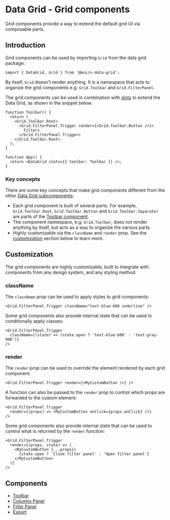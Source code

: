 # Data Grid - Grid components

<p class="description">Grid components provide a way to extend the default grid UI via composable parts.</p>

## Introduction

Grid components can be used by importing `Grid` from the data grid package:

```tsx
import { DataGrid, Grid } from '@mui/x-data-grid';
```

By itself, `Grid` doesn't render anything. It is a namespace that acts to organize the grid components e.g. `Grid.Toolbar` and `Grid.FilterPanel`.

The grid components can be used in combination with [slots](/x/react-data-grid/components/) to extend the Data Grid, as shown in the snippet below.

```tsx
function Toolbar() {
  return (
    <Grid.Toolbar.Root>
      <Grid.FilterPanel.Trigger render={<Grid.Toolbar.Button />}>
        Filters
      </Grid.FilterPanel.Trigger>
    </Grid.Toolbar.Root>
  );
}

function App() {
  return <DataGrid slots={{ toolbar: Toolbar }} />;
}
```

### Key concepts

There are some key concepts that make grid components different from the other [Data Grid subcomponents](http://localhost:3001/x/react-data-grid/components/):

- Each grid component is built of several parts. For example, `Grid.Toolbar.Root`, `Grid.Toolbar.Button` and `Grid.Toolbar.Separator` are parts of the [Toolbar component](http://localhost:3001/x/react-data-grid/components/toolbar/).
- The component namespace, e.g. `Grid.Toolbar`, does not render anything by itself, but acts as a way to organize the various parts.
- Highly customizable via the `className` and `render` prop. See the [customization](/x/react-data-grid/components/overview/#customization) section below to learn more.

## Customization

The grid components are highly customizable, built to integrate with components from any design system, and any styling method.

### className

The `className` prop can be used to apply styles to grid components:

```tsx
<Grid.FilterPanel.Trigger className="text-blue-600 underline" />
```

Some grid components also provide internal state that can be used to conditionally apply classes:

```tsx
<Grid.FilterPanel.Trigger
  className={(state) => (state.open ? 'text-blue-600' : 'text-gray-900')}
/>
```

### render

The `render` prop can be used to override the element rendered by each grid component:

```tsx
<Grid.FilterPanel.Trigger render={<MyCustomButton />} />
```

A function can also be passed to the `render` prop to control which props are forwarded to the custom element:

```tsx
<Grid.FilterPanel.Trigger
  render={(props) => <MyCustomButton onClick={props.onClick} />}
/>
```

Some grid components also provide internal state that can be used to control what is returned by the `render` function:

```tsx
<Grid.FilterPanel.Trigger
  render={(props, state) => (
    <MyCustomButton {...props}>
      {state.open ? 'Close filter panel' : 'Open filter panel'}
    </MyCustomButton>
  )}
/>
```

## Components

- [Toolbar](/x/react-data-grid/components/toolbar/)
- [Columns Panel](/x/react-data-grid/components/columns-panel/)
- [Filter Panel](/x/react-data-grid/components/filter-panel/)
- [Export](/x/react-data-grid/components/export/)
